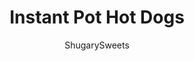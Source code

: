 ---
layout: ../../layouts/MarkdownPostLayout.astro
title: Instant Pot Hot Dogs
author: ShugarySweets
pubDate: 2020-02-22
description: "Whether you&#x27;re cooking for a crowd, or lunch on a weekend, these Instant Pot Hot Dogs are so easy and flavorful. Top them with all the Chicago dog fixings!"
image_url: https://www.shugarysweets.com/wp-content/uploads/2020/02/instant-pot-hot-dogs-1.jpg
tags: ["Main Dish","American"]
calories: 155
protein: 6
carbohydrates: 1
fats: 14
fiber: 0
ingredients: ["8 hot dogs","1 cup water"]
serves: 8
time: "3 minutes"
prepTime: "2 minutes"
instructions: ["In the Instant Pot, pour 1 cup of water into the bottom. Add hot dogs (as little or as many as you like, as long as you stay below the max fill line).","Lock the lid in place and make sure the valve on top is set to “SEALING.”","Select High Pressure for a cook time of ZERO minutes (the hot dogs will cook while the pot comes to pressure).","When the Instant Pot beeps, do a quick release of the pressure by turning the valve on top to “VENTING.”","Remove the lid and enjoy your hot dogs!"]
nutrition: ["155 calories","1 grams carbohydrates","28 milligrams cholesterol","14 grams fat","0 grams fiber","6 grams protein","6 grams saturated fat","410 milligrams sodium","1 grams sugar","0 grams trans fat","6 grams unsaturated fat"]
---